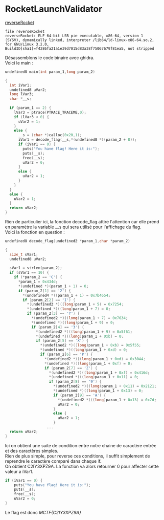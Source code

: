 # RocketLaunchValidator
[reverseRocket](https://github.com/mhoste51/writeups/tree/main/ctfmidnight/code-source/reverseRocket)  
```
file reverseRocket  
reverseRocket: ELF 64-bit LSB pie executable, x86-64, version 1 (SYSV), dynamically linked, interpreter /lib64/ld-linux-x86-64.so.2, for GNU/Linux 3.2.0, BuildID[sha1]=f4286fa21a1e39d7015d83a38f75067679f81ea5, not stripped
```
Désassemblons le code binaire avec ghidra.  
Voici le main :  
```c
undefined8 main(int param_1,long param_2)

{
  int iVar1;
  undefined8 uVar2;
  long lVar3;
  char *__s;
  
  if (param_1 == 2) {
    lVar3 = ptrace(PTRACE_TRACEME,0);
    if (lVar3 < 0) {
      uVar2 = 1;
    }
    else {
      __s = (char *)calloc(0x20,1);
      iVar1 = decode_flag(__s,*(undefined8 *)(param_2 + 8));
      if (iVar1 == 0) {
        puts("You have flag! Here it is:");
        puts(__s);
        free(__s);
        uVar2 = 0;
      }
      else {
        uVar2 = 1;
      }
    }
  }
  else {
    uVar2 = 1;
  }
  return uVar2;
}
```
Rien de particulier ici, la fonction decode_flag attire l'attention car elle prend en paramètre la variable __s qui sera utilisé pour l'affichage du flag.  
Voici la fonction en question :  
```c
undefined8 decode_flag(undefined2 *param_1,char *param_2)

{
  size_t sVar1;
  undefined8 uVar2;
  
  sVar1 = strlen(param_2);
  if (sVar1 == 10) {
    if (*param_2 == 'C') {
      *param_1 = 0x434d;
      *(undefined *)(param_1 + 1) = 0;
      if (param_2[1] == '2') {
        *(undefined4 *)(param_1 + 1) = 0x7b4654;
        if (param_2[2] == 'I') {
          *(undefined2 *)((long)param_1 + 5) = 0x7254;
          *(undefined *)((long)param_1 + 7) = 0;
          if (param_2[3] == 'Y') {
            *(undefined2 *)((long)param_1 + 7) = 0x7634;
            *(undefined *)((long)param_1 + 9) = 0;
            if (param_2[4] == '3') {
              *(undefined2 *)((long)param_1 + 9) = 0x5f61;
              *(undefined *)((long)param_1 + 0xb) = 0;
              if (param_2[5] == 'X') {
                *(undefined2 *)((long)param_1 + 0xb) = 0x5f55;
                *(undefined *)((long)param_1 + 0xd) = 0;
                if (param_2[6] == 'P') {
                  *(undefined2 *)((long)param_1 + 0xd) = 0x3044;
                  *(undefined *)((long)param_1 + 0xf) = 0;
                  if (param_2[7] == 'Z') {
                    *(undefined2 *)((long)param_1 + 0xf) = 0x416d;
                    *(undefined *)((long)param_1 + 0x11) = 0;
                    if (param_2[8] == '9') {
                      *(undefined2 *)((long)param_1 + 0x11) = 0x2121;
                      *(undefined *)((long)param_1 + 0x13) = 0;
                      if (param_2[9] == 'A') {
                        *(undefined2 *)((long)param_1 + 0x13) = 0x7d;
                        uVar2 = 0;
                      }
                      else {
                        uVar2 = 1;
                      }
                   ...
  return uVar2;
}
```

Ici on obtient une suite de condition entre notre chaine de caractère entrée et des caractères simples.  
Rien de plus simple, pour reverse ces conditions, il suffit simplement de reprendre le caractère comparé dans chaque if.  
On obtient C2IY3XPZ9A.
La fonction va alors retourner 0 pour affecter cette valeur a iVar1.
```c
if (iVar1 == 0) {
    puts("You have flag! Here it is:");
    puts(__s);
    free(__s);
    uVar2 = 0;
}
```
Le flag est donc *MCTF{C2IY3XPZ9A}*